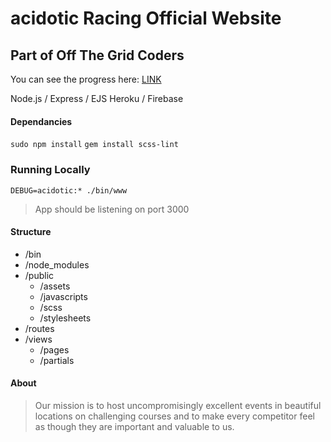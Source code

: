 # acidotic Racing Official Website

## Part of Off The Grid Coders

You can see the progress here: [LINK](https://acidotic.herokuapp.com/)

Node.js / Express / EJS
Heroku / Firebase

#### Dependancies
`sudo npm install`
`gem install scss-lint`

### Running Locally
`DEBUG=acidotic:* ./bin/www`
>App should be listening on port 3000

#### Structure
+ /bin
+ /node_modules
+ /public
  - /assets
  - /javascripts
  - /scss
  - /stylesheets
+ /routes
+ /views
  - /pages
  - /partials

#### About

>Our mission is to host uncompromisingly excellent events in beautiful locations on challenging courses and to make every competitor feel as though they are important and valuable to us.
